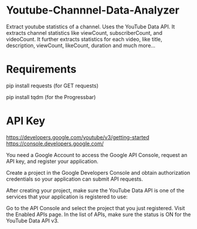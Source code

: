 # Youtube-Channnel-Data-Analyzer
Extract youtube statistics of a channel. Uses the YouTube Data API. It extracts channel statistics like viewCount, subscriberCount, and videoCount. It further extracts statistics for each video, like title, description, viewCount, likeCount, duration and much more...

# Requirements
pip install requests (for GET requests)

pip install tqdm (for the Progressbar)

# API Key
https://developers.google.com/youtube/v3/getting-started
https://console.developers.google.com/

You need a Google Account to access the Google API Console, request an API key, and register your application.

Create a project in the Google Developers Console and obtain authorization credentials so your application can submit API requests.

After creating your project, make sure the YouTube Data API is one of the services that your application is registered to use:

Go to the API Console and select the project that you just registered. Visit the Enabled APIs page. In the list of APIs, make sure the status is ON for the YouTube Data API v3.
